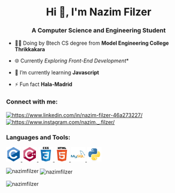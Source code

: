 <h1 align="center">Hi 👋, I'm Nazim Filzer</h1>
<h3 align="center">A Computer Science and Engineering Student</h3>

- 👨‍💻 Doing by Btech CS degree from **Model Engineering College Thrikkakara**

- 🌐 Currently *Exploring Front-End Development**

- 🌱 I’m currently learning **Javascript**

- ⚡ Fun fact **Hala-Madrid**

<h3 align="left">Connect with me:</h3>
<p align="left">
<a href="https://linkedin.com/in/https://www.linkedin.com/in/nazim-filzer-46a273227/" target="blank"><img align="center" src="https://raw.githubusercontent.com/rahuldkjain/github-profile-readme-generator/master/src/images/icons/Social/linked-in-alt.svg" alt="https://www.linkedin.com/in/nazim-filzer-46a273227/" height="30" width="40" /></a>
<a href="https://instagram.com/https://www.instagram.com/nazim._.filzer/" target="blank"><img align="center" src="https://raw.githubusercontent.com/rahuldkjain/github-profile-readme-generator/master/src/images/icons/Social/instagram.svg" alt="https://www.instagram.com/nazim._.filzer/" height="30" width="40" /></a>
</p>

<h3 align="left">Languages and Tools:</h3>
<p align="left"> <a href="https://www.cprogramming.com/" target="_blank" rel="noreferrer"> <img src="https://raw.githubusercontent.com/devicons/devicon/master/icons/c/c-original.svg" alt="c" width="40" height="40"/> </a> <a href="https://www.w3schools.com/cpp/" target="_blank" rel="noreferrer"> <img src="https://raw.githubusercontent.com/devicons/devicon/master/icons/cplusplus/cplusplus-original.svg" alt="cplusplus" width="40" height="40"/> </a> <a href="https://www.w3schools.com/css/" target="_blank" rel="noreferrer"> <img src="https://raw.githubusercontent.com/devicons/devicon/master/icons/css3/css3-original-wordmark.svg" alt="css3" width="40" height="40"/> </a> <a href="https://www.w3.org/html/" target="_blank" rel="noreferrer"> <img src="https://raw.githubusercontent.com/devicons/devicon/master/icons/html5/html5-original-wordmark.svg" alt="html5" width="40" height="40"/> </a> <a href="https://www.mysql.com/" target="_blank" rel="noreferrer"> <img src="https://raw.githubusercontent.com/devicons/devicon/master/icons/mysql/mysql-original-wordmark.svg" alt="mysql" width="40" height="40"/> </a> <a href="https://www.python.org" target="_blank" rel="noreferrer"> <img src="https://raw.githubusercontent.com/devicons/devicon/master/icons/python/python-original.svg" alt="python" width="40" height="40"/> </a> </p>

<p><img align="left" src="https://github-readme-stats.vercel.app/api/top-langs?username=nazimfilzer&show_icons=true&locale=en&layout=compact" alt="nazimfilzer" /></p>

<p>&nbsp;<img align="center" src="https://github-readme-stats.vercel.app/api?username=nazimfilzer&show_icons=true&locale=en" alt="nazimfilzer" /></p>

<p><img align="center" src="https://github-readme-streak-stats.herokuapp.com/?user=nazimfilzer&" alt="nazimfilzer" /></p>

